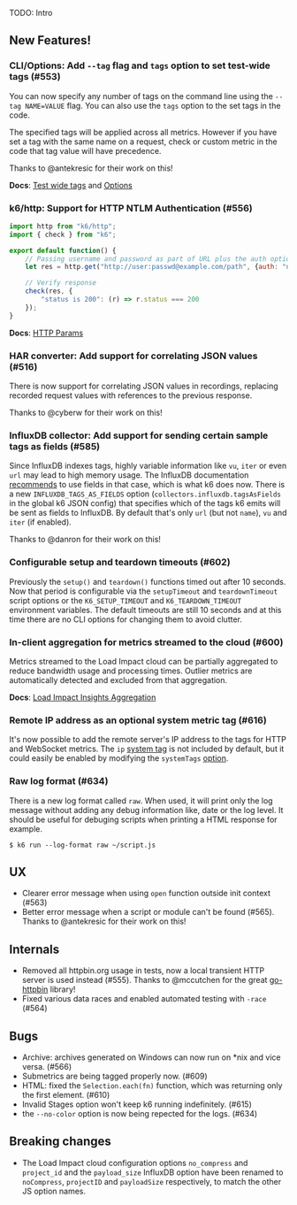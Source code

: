 TODO: Intro

## New Features!

### CLI/Options: Add `--tag` flag and `tags` option to set test-wide tags (#553)

You can now specify any number of tags on the command line using the `--tag NAME=VALUE` flag. You can also use the `tags` option to the set tags in the code.

The specified tags will be applied across all metrics. However if you have set a tag with the same name on a request, check or custom metric in the code that tag value will have precedence.

Thanks to @antekresic for their work on this!

**Docs**: [Test wide tags](https://docs.k6.io/v1.0/docs/tags-and-groups#section-test-wide-tags) and [Options](https://docs.k6.io/v1.0/docs/options#section-available-options)

### k6/http: Support for HTTP NTLM Authentication (#556)

```js
import http from "k6/http";
import { check } from "k6";

export default function() {
    // Passing username and password as part of URL plus the auth option will authenticate using HTTP Digest authentication
    let res = http.get("http://user:passwd@example.com/path", {auth: "ntlm"});

    // Verify response
    check(res, {
        "status is 200": (r) => r.status === 200
    });
}
```

**Docs**: [HTTP Params](http://k6.readme.io/docs/params-k6http)

### HAR converter: Add support for correlating JSON values (#516)

There is now support for correlating JSON values in recordings, replacing recorded request values with references to the previous response.

Thanks to @cyberw for their work on this!

### InfluxDB collector: Add support for sending certain sample tags as fields (#585)

Since InfluxDB indexes tags, highly variable information like `vu`, `iter` or even `url` may lead to high memory usage. The InfluxDB documentation [recommends](https://docs.influxdata.com/influxdb/v1.5/concepts/schema_and_data_layout/#encouraged-schema-design) to use fields in that case, which is what k6 does now. There is a new `INFLUXDB_TAGS_AS_FIELDS` option (`collectors.influxdb.tagsAsFields` in the global k6 JSON config) that specifies which of the tags k6 emits will be sent as fields to InfluxDB. By default that's only `url` (but not `name`), `vu` and `iter` (if enabled).

Thanks to @danron for their work on this!

### Configurable setup and teardown timeouts (#602)

Previously the `setup()` and `teardown()` functions timed out after 10 seconds. Now that period is configurable via the `setupTimeout` and `teardownTimeout` script options or the `K6_SETUP_TIMEOUT` and `K6_TEARDOWN_TIMEOUT` environment variables. The default timeouts are still 10 seconds and at this time there are no CLI options for changing them to avoid clutter.

### In-client aggregation for metrics streamed to the cloud (#600)

Metrics streamed to the Load Impact cloud can be partially aggregated to reduce bandwidth usage and processing times. Outlier metrics are automatically detected and excluded from that aggregation.

**Docs**: [Load Impact Insights Aggregation](https://docs.k6.io/docs/load-impact-insights#section-aggregation)

### Remote IP address as an optional system metric tag (#616)

It's now possible to add the remote server's IP address to the tags for HTTP and WebSocket metrics. The `ip` [system tag](https://docs.k6.io/docs/tags-and-groups#section-system-tags) is not included by default, but it could easily be enabled by modifying the `systemTags` [option](https://docs.k6.io/docs/options).

### Raw log format (#634)
There is a new log format called `raw`. When used, it will print only the log message without adding any debug information like, date or the log level. It should be useful for debuging scripts when printing a HTML response for example.

```
$ k6 run --log-format raw ~/script.js
```

## UX

* Clearer error message when using `open` function outside init context (#563)
* Better error message when a script or module can't be found (#565). Thanks to @antekresic for their work on this!

## Internals

* Removed all httpbin.org usage in tests, now a local transient HTTP server is used instead (#555). Thanks to @mccutchen for the great [go-httpbin](https://github.com/mccutchen/go-httpbin) library!
* Fixed various data races and enabled automated testing with `-race` (#564)

## Bugs
* Archive: archives generated on Windows can now run on *nix and vice versa. (#566)
* Submetrics are being tagged properly now. (#609)
* HTML: fixed the `Selection.each(fn)` function, which was returning only the first element. (#610)
* Invalid Stages option won't keep k6 running indefinitely. (#615)
* the `--no-color` option is now being repected for the logs. (#634)

## Breaking changes
* The Load Impact cloud configuration options `no_compress` and `project_id` and the `payload_size` InfluxDB option have been renamed to `noCompress`, `projectID` and `payloadSize` respectively, to match the other JS option names.
